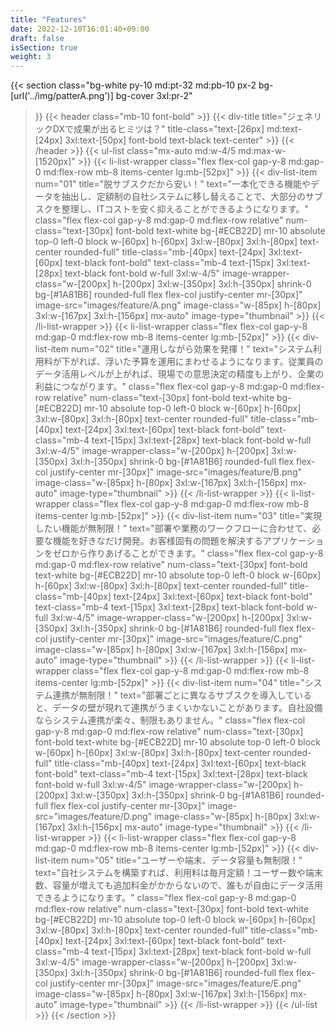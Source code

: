 ```yaml
---
title: "Features"
date: 2022-12-10T16:01:40+09:00
draft: false
isSection: true
weight: 3
---
```


{{< section
    class="bg-white py-10 md:pt-32 md:pb-10 px-2 bg-[url('../img/patterA.png')] bg-cover  3xl:pr-2"
>}}
    {{< header
        class="mb-10 font-bold"
    >}}
        {{< div-title
            title="ジェネリックDXで成果が出るヒミツは？"
            title-class="text-[26px] md:text-[24px] 3xl:text-[50px] font-bold text-black text-center"
        >}}
    {{< /header >}}
    {{< ul-list
        class="mx-auto md:w-4/5 md:max-w-[1520px]"
    >}}
        {{< li-list-wrapper
            class="flex flex-col gap-y-8 md:gap-0 md:flex-row mb-8 items-center lg:mb-[52px]"
        >}}
            {{< div-list-item
                num="01"
                title="脱サブスクだから安い！"
                text="一本化できる機能やデータを抽出し、定額制の自社システムに移し替えることで、大部分のサブスクを整理し、ITコストを安く抑えることができるようになります。"
                class="flex flex-col gap-y-8 md:gap-0 md:flex-row relative"
                num-class="text-[30px] font-bold text-white bg-[#ECB22D] mr-10 absolute top-0 left-0 block w-[60px] h-[60px] 3xl:w-[80px] 3xl:h-[80px] text-center rounded-full"
                title-class="mb-[40px] text-[24px] 3xl:text-[60px] text-black font-bold"
                text-class="mb-4 text-[15px] 3xl:text-[28px] text-black font-bold w-full 3xl:w-4/5"
                image-wrapper-class="w-[200px] h-[200px] 3xl:w-[350px] 3xl:h-[350px] shrink-0 bg-[#1A81B6] rounded-full flex flex-col justify-center mr-[30px]"
                image-src="images/feature/A.png"
                image-class="w-[85px] h-[80px] 3xl:w-[167px] 3xl:h-[156px] mx-auto"
                image-type="thumbnail"
            >}}
        {{< /li-list-wrapper >}}
        {{< li-list-wrapper
            class="flex flex-col gap-y-8 md:gap-0 md:flex-row mb-8 items-center lg:mb-[52px]"
        >}}
            {{< div-list-item
                num="02"
                title="運用しながら効果を発揮！"
                text="システム利用料が下がれば、浮いた予算を運用にまわせるようになります。従業員のデータ活用レベルが上がれば、現場での意思決定の精度も上がり、企業の利益につながります。"
                class="flex flex-col gap-y-8 md:gap-0 md:flex-row relative"
                num-class="text-[30px] font-bold text-white bg-[#ECB22D] mr-10 absolute top-0 left-0 block w-[60px] h-[60px] 3xl:w-[80px] 3xl:h-[80px] text-center rounded-full"
                title-class="mb-[40px] text-[24px] 3xl:text-[60px] text-black font-bold"
                text-class="mb-4 text-[15px] 3xl:text-[28px] text-black font-bold w-full 3xl:w-4/5"
                image-wrapper-class="w-[200px] h-[200px] 3xl:w-[350px] 3xl:h-[350px] shrink-0 bg-[#1A81B6] rounded-full flex flex-col justify-center mr-[30px]"
                image-src="images/feature/B.png"
                image-class="w-[85px] h-[80px] 3xl:w-[167px] 3xl:h-[156px] mx-auto"
                image-type="thumbnail"
            >}}
        {{< /li-list-wrapper >}}
        {{< li-list-wrapper
            class="flex flex-col gap-y-8 md:gap-0 md:flex-row mb-8 items-center lg:mb-[52px]"
        >}}
            {{< div-list-item
                num="03"
                title="実現したい機能が無制限！"
                text="部署や業務のワークフローに合わせて、必要な機能を好きなだけ開発。お客様固有の問題を解決するアプリケーションをゼロから作りあげることができます。"
                class="flex flex-col gap-y-8 md:gap-0 md:flex-row relative"
                num-class="text-[30px] font-bold text-white bg-[#ECB22D] mr-10 absolute top-0 left-0 block w-[60px] h-[60px] 3xl:w-[80px] 3xl:h-[80px] text-center rounded-full"
                title-class="mb-[40px] text-[24px] 3xl:text-[60px] text-black font-bold"
                text-class="mb-4 text-[15px] 3xl:text-[28px] text-black font-bold w-full 3xl:w-4/5"
                image-wrapper-class="w-[200px] h-[200px] 3xl:w-[350px] 3xl:h-[350px] shrink-0 bg-[#1A81B6] rounded-full flex flex-col justify-center mr-[30px]"
                image-src="images/feature/C.png"
                image-class="w-[85px] h-[80px] 3xl:w-[167px] 3xl:h-[156px] mx-auto"
                image-type="thumbnail"
            >}}
        {{< /li-list-wrapper >}}
        {{< li-list-wrapper
            class="flex flex-col gap-y-8 md:gap-0 md:flex-row mb-8 items-center lg:mb-[52px]"
        >}}
            {{< div-list-item
                num="04"
                title="システム連携が無制限！"
                text="部署ごとに異なるサブスクを導入していると、データの壁が現れて連携がうまくいかないことがあります。自社設備ならシステム連携が楽々、制限もありません。"
                class="flex flex-col gap-y-8 md:gap-0 md:flex-row relative"
                num-class="text-[30px] font-bold text-white bg-[#ECB22D] mr-10 absolute top-0 left-0 block w-[60px] h-[60px] 3xl:w-[80px] 3xl:h-[80px] text-center rounded-full"
                title-class="mb-[40px] text-[24px] 3xl:text-[60px] text-black font-bold"
                text-class="mb-4 text-[15px] 3xl:text-[28px] text-black font-bold w-full 3xl:w-4/5"
                image-wrapper-class="w-[200px] h-[200px] 3xl:w-[350px] 3xl:h-[350px] shrink-0 bg-[#1A81B6] rounded-full flex flex-col justify-center mr-[30px]"
                image-src="images/feature/D.png"
                image-class="w-[85px] h-[80px] 3xl:w-[167px] 3xl:h-[156px] mx-auto"
                image-type="thumbnail"
            >}}
        {{< /li-list-wrapper >}}
        {{< li-list-wrapper
            class="flex flex-col gap-y-8 md:gap-0 md:flex-row mb-8 items-center lg:mb-[52px]"
        >}}
        {{< div-list-item
            num="05"
            title="ユーザーや端末、データ容量も無制限！"
            text="自社システムを構築すれば、利用料は毎月定額！ユーザー数や端末数、容量が増えても追加料金がかからないので、誰もが自由にデータ活用できるようになります。"
            class="flex flex-col gap-y-8 md:gap-0 md:flex-row relative"
            num-class="text-[30px] font-bold text-white bg-[#ECB22D] mr-10 absolute top-0 left-0 block w-[60px] h-[60px] 3xl:w-[80px] 3xl:h-[80px] text-center rounded-full"
            title-class="mb-[40px] text-[24px] 3xl:text-[60px] text-black font-bold"
            text-class="mb-4 text-[15px] 3xl:text-[28px] text-black font-bold w-full 3xl:w-4/5"
            image-wrapper-class="w-[200px] h-[200px] 3xl:w-[350px] 3xl:h-[350px] shrink-0 bg-[#1A81B6] rounded-full flex flex-col justify-center mr-[30px]"
            image-src="images/feature/E.png"
            image-class="w-[85px] h-[80px] 3xl:w-[167px] 3xl:h-[156px] mx-auto"
            image-type="thumbnail"
        >}}
        {{< /li-list-wrapper >}}
    {{< /ul-list >}}
{{< /section >}}
